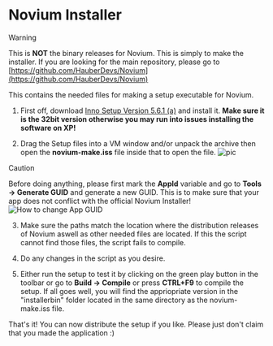 
# Novium Installer

> [!WARNING]
> This is **NOT** the binary releases for Novium. This is simply to make the installer.
> If you are looking for the main repository, please go to [https://github.com/HauberDevs/Novium](https://github.com/HauberDevs/Novium)

This contains the needed files for making a setup executable for Novium.

1. First off, download [Inno Setup Version 5.6.1 (a)](https://files.jrsoftware.org/is/5/innosetup-5.6.1.exe) and install it. **Make sure it is the 32bit version otherwise you may run into issues installing the software on XP!**

2. Drag the Setup files into a VM window and/or unpack the archive then open the **novium-make.iss** file inside that to open the file.
![pic](https://snipboard.io/tWabCj.jpg)

> [!CAUTION]
> Before doing anything, please first mark the **AppId** variable and go to **Tools -> Generate GUID** and generate a new GUID.
> This is to make sure that your app does not conflict with the official Novium Installer!
> ![How to change App GUID](https://snipboard.io/0zc7Aj.jpg)

3. Make sure the paths match the location where the distribution releases of Novium aswell as other needed files are located. If this the script cannot find those files, the script fails to compile.

4. Do any changes in the script as you desire.

5. Either run the setup to test it by clicking on the green play button in the toolbar or go to **Build -> Compile** or press **CTRL+F9** to compile the setup. If all goes well, you will find the appriopriate version in the "installerbin" folder located in the same directory as the novium-make.iss file.

That's it! You can now distribute the setup if you like. Please just don't claim that you made the application :)
